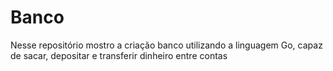 # Banco
Nesse repositório mostro a criação banco utilizando a linguagem Go, capaz de sacar, depositar e transferir dinheiro entre contas
